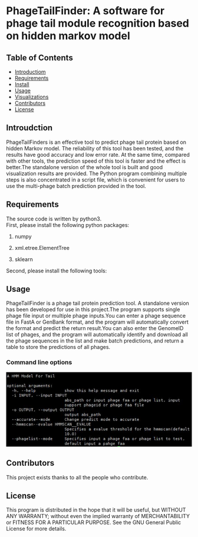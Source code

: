 # PhageTailFinder: A software for phage tail module recognition based on hidden markov model
## Table of Contents
- [Introductiom](#introudction)
- [Requirements](#requirements)
- [Install](#install)
- [Usage](#usage)
- [Visualizations](#visualization)
- [Contributors](#contributors)
- [License](#license)
## Introudction
PhageTailFinders is an effective tool to predict phage tail protein based on hidden Markov model. The reliability of this tool has been tested, and the results have good accuracy and low error rate. At the same time, compared with other tools, the prediction speed of this tool is faster and the effect is better.The standalone version of the whole tool is built and good visualization results are provided. The Python program combining multiple steps is also concentrated in a script file, which is convenient for users to use the multi-phage batch prediction provided in the tool.
## Requirements ##
The source code is written by python3. <br>
First, please install the following python packages:

1. numpy
 
2. xml.etree.ElementTree
 
3. sklearn

Second, please install the following tools:
## Usage
PhageTailFinder is a phage tail protein prediction tool. A standalone version has been developed for use in this project.The program supports single phage file input or multiple phage inputs.You can enter a phage sequence file in FastA or GenBank format, and the program will automatically convert the format and predict the return result.You can also enter the GenomeID list of phages, and the program will automatically identify and download all the phage sequences in the list and make batch predictions, and return a table to store the predictions of all phages.
### Command line options

![image](https://github.com/HIT-ImmunologyLab/PhageTailFinder/blob/main/image/useage.png)

## Contributors
This project exists thanks to all the people who contribute.

## License

This program is distributed in the hope that it will be useful, but WITHOUT ANY WARRANTY; without even the implied warranty of MERCHANTABILITY or FITNESS FOR A PARTICULAR PURPOSE. See the GNU General Public License for more details.
